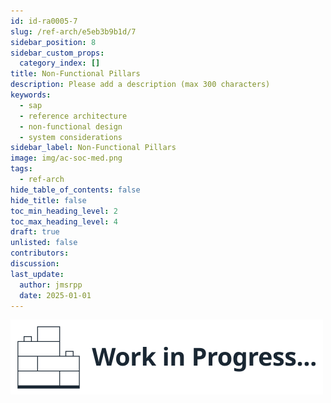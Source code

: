 ```yaml
---
id: id-ra0005-7
slug: /ref-arch/e5eb3b9b1d/7
sidebar_position: 8
sidebar_custom_props:
  category_index: []
title: Non-Functional Pillars
description: Please add a description (max 300 characters)
keywords:
  - sap
  - reference architecture
  - non-functional design
  - system considerations
sidebar_label: Non-Functional Pillars
image: img/ac-soc-med.png
tags:
  - ref-arch
hide_table_of_contents: false
hide_title: false
toc_min_heading_level: 2
toc_max_heading_level: 4
draft: true
unlisted: false
contributors: 
discussion: 
last_update:
  author: jmsrpp
  date: 2025-01-01
---
```


<em>![Work in Progress](../../../images/wip1.svg)</em>